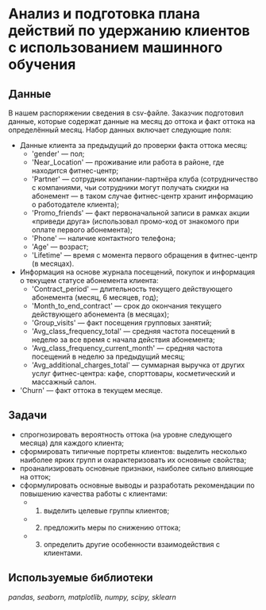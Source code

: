 # Анализ и подготовка плана действий по удержанию клиентов с использованием машинного обучения



## Данные

В нашем распоряжении сведения в csv-файле. Заказчик подготовил данные, которые содержат данные на месяц до оттока и факт оттока на определённый месяц. Набор данных включает следующие поля:  
* Данные клиента за предыдущий до проверки факта оттока месяц:  
    * 'gender' — пол;  
    * 'Near_Location' — проживание или работа в районе, где находится фитнес-центр;  
    * 'Partner' — сотрудник компании-партнёра клуба (сотрудничество с компаниями, чьи сотрудники могут получать скидки на абонемент — в таком случае фитнес-центр хранит информацию о работодателе клиента);  
    * 'Promo_friends' — факт первоначальной записи в рамках акции «приведи друга» (использовал промо-код от знакомого при оплате первого абонемента);
    * 'Phone' — наличие контактного телефона;  
    * 'Age' — возраст;  
    * 'Lifetime' — время с момента первого обращения в фитнес-центр (в месяцах).  
* Информация на основе журнала посещений, покупок и информация о текущем статусе абонемента клиента:  
    * 'Contract_period' — длительность текущего действующего абонемента (месяц, 6 месяцев, год);  
    * 'Month_to_end_contract' — срок до окончания текущего действующего абонемента (в месяцах);  
    * 'Group_visits' — факт посещения групповых занятий;  
    * 'Avg_class_frequency_total' — средняя частота посещений в неделю за все время с начала действия абонемента;  
    * 'Avg_class_frequency_current_month' — средняя частота посещений в неделю за предыдущий месяц;  
    * 'Avg_additional_charges_total' — суммарная выручка от других услуг фитнес-центра: кафе, спорттовары, косметический и массажный салон.  
* 'Churn' — факт оттока в текущем месяце.

## Задачи

* спрогнозировать вероятность оттока (на уровне следующего месяца) для каждого клиента;  
* сформировать типичные портреты клиентов: выделить несколько наиболее ярких групп и охарактеризовать их основные свойства;  
* проанализировать основные признаки, наиболее сильно влияющие на отток;  
* сформулировать основные выводы и разработать рекомендации по повышению качества работы с клиентами:  
    * 1) выделить целевые группы клиентов;  
    * 2) предложить меры по снижению оттока;  
    * 3) определить другие особенности взаимодействия с клиентами.  

## Используемые библиотеки

*pandas, seaborn, matplotlib, numpy, scipy, sklearn*

